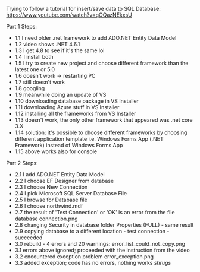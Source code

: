 Trying to follow a tutorial for insert/save data to SQL Database: https://www.youtube.com/watch?v=qOQazNEkxsU

Part 1 Steps:
- 1.1 I need older .net framework to add ADO.NET Entity Data Model
- 1.2 video shows .NET 4.6.1
- 1.3 I get 4.8 to see if it's the same lol
- 1.4 I install both
- 1.5 I try to create new project and choose different framework than the latest one or 5.0
- 1.6 doesn't work -> restarting PC 
- 1.7 still doesn't work
- 1.8 googling
- 1.9 meanwhile doing an update of VS
- 1.10 downloading database package in VS Installer
- 1.11 downloading Azure stuff in VS Installer
- 1.12 installing all the frameworks from VS Installer
- 1.13 doesn't work, the only other framework that appeared was .net core 3.X
- 1.14 solution: it's possible to choose different frameworks by choosing different application template i.e. Windows Forms App (.NET Framework) instead of Windows Forms App
- 1.15 above works also for console

Part 2 Steps:
- 2.1 I add ADO.NET Entity Data Model
- 2.2 I choose EF Designer from database
- 2.3 I choose New Connection
- 2.4 I pick Microsoft SQL Server Database File
- 2.5 I browse for Database file
- 2.6 I choose northwind.mdf
- 2.7 the result of 'Test Connection' or 'OK' is an error from the file database connection.png
- 2.8 changing Security in database folder Properties (FULL) - same result
- 2.9 copying database to a different location - test connection - succeeded
- 3.0 rebuild - 4 errors and 20 warnings: error_list_could_not_copy.png
- 3.1 errors above ignored; proceeded with the instruction from the video
- 3.2 encountered exception problem error_exception.png
- 3.3 added exception; code has no errors, nothing works *shrugs*
